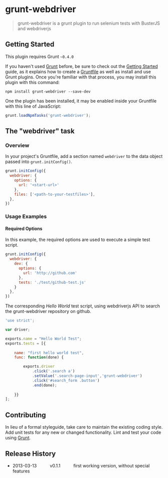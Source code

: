 # grunt-webdriver

> grunt-webdriver is a grunt plugin to run selenium tests with BusterJS and webdriverjs

## Getting Started
This plugin requires Grunt `~0.4.0`

If you haven't used [Grunt](http://gruntjs.com/) before, be sure to check out
the [Getting Started](http://gruntjs.com/getting-started) guide, as it explains
how to create a [Gruntfile](http://gruntjs.com/sample-gruntfile) as well as
install and use Grunt plugins. Once you're familiar with that process, you may
install this plugin with this command:

```shell
npm install grunt-webdriver --save-dev
```

One the plugin has been installed, it may be enabled inside your Gruntfile
with this line of JavaScript:

```js
grunt.loadNpmTasks('grunt-webdriver');
```

## The "webdriver" task

### Overview
In your project's Gruntfile, add a section named `webdriver` to the data
object passed into `grunt.initConfig()`.

```js
grunt.initConfig({
  webdriver: {
    options: {
      url: '<start-url>'
    },
    files: ['<path-to-your-testfiles>'],
  },
})
```


### Usage Examples

#### Required Options
In this example, the required options are used to execute a simple test script.

```js
grunt.initConfig({
  webdriver: {
    dev: {
      options: {
        url: 'http://github.com'
      },
      tests: './test/github-test.js'
    }
  },
})
```

The corresponding *Hello World* test script, using webdriverjs API to search the
grunt-webdriver repository on github.

```js
'use strict';

var driver;

exports.name = "Hello World Test";
exports.tests = [{
    
    name: "first hello world test",
    func: function(done) {

        exports.driver
            .click('.search a')
            .setValue('.search-page-input','grunt-webdriver')
            .click('#search_form .button')
            .end(done);
        
    }}
];
```

## Contributing
In lieu of a formal styleguide, take care to maintain the existing coding style. Add unit tests for any new or changed functionality. Lint and test your code using [Grunt](http://gruntjs.com/).

## Release History
* 2013-03-13   v0.1.1   first working version, without special features
